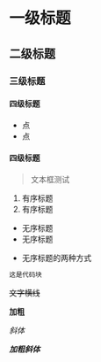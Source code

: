 # 一级标题

## 二级标题

### 三级标题

#### 四级标题

- 点
- 点

#### 四级标题





> 文本框测试

1. 有序标题
2. 有序标题

* 无序标题
* 无序标题

- 无序标题的两种方式

``````java
这是代码块

``````

~~文字横线~~

**加粗**

*斜体*

***加粗斜体***








